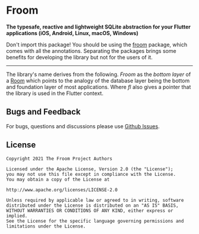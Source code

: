 # Froom
**The typesafe, reactive and lightweight SQLite abstraction for your Flutter applications (iOS, Android, Linux, macOS, Windows)**

Don't import this package!
You should be using the [froom](https://pub.dartlang.org/packages/froom) package, which comes with all the annotations.
Separating the packages brings some benefits for developing the library but not for the users of it.

---

The library's name derives from the following.
*Froom* as the *bottom layer* of a [Room](https://developer.android.com/topic/libraries/architecture/room) which points to the analogy of the database layer being the bottom and foundation layer of most applications.
Where *fl* also gives a pointer that the library is used in the Flutter context.

## Bugs and Feedback
For bugs, questions and discussions please use [Github Issues](https://github.com/vitusortner/froom/issues).

## License
    Copyright 2021 The Froom Project Authors

    Licensed under the Apache License, Version 2.0 (the "License");
    you may not use this file except in compliance with the License.
    You may obtain a copy of the License at

    http://www.apache.org/licenses/LICENSE-2.0

    Unless required by applicable law or agreed to in writing, software
    distributed under the License is distributed on an "AS IS" BASIS,
    WITHOUT WARRANTIES OR CONDITIONS OF ANY KIND, either express or implied.
    See the License for the specific language governing permissions and
    limitations under the License.
